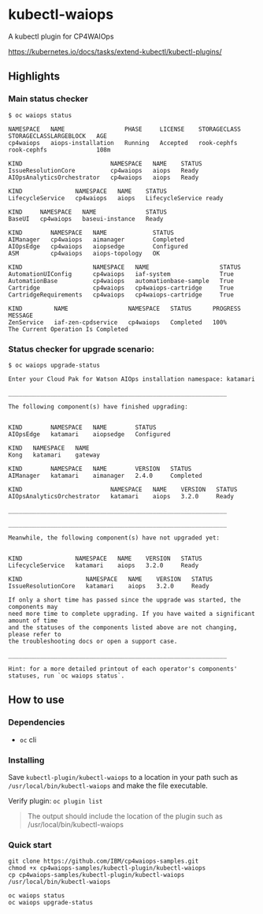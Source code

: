 # kubectl-waiops

A kubectl plugin for CP4WAIOps

https://kubernetes.io/docs/tasks/extend-kubectl/kubectl-plugins/

## Highlights

### Main status checker
```
$ oc waiops status

NAMESPACE   NAME                 PHASE     LICENSE    STORAGECLASS   STORAGECLASSLARGEBLOCK   AGE
cp4waiops   aiops-installation   Running   Accepted   rook-cephfs    rook-cephfs              108m

KIND                         NAMESPACE   NAME    STATUS
IssueResolutionCore          cp4waiops   aiops   Ready
AIOpsAnalyticsOrchestrator   cp4waiops   aiops   Ready

KIND               NAMESPACE   NAME    STATUS
LifecycleService   cp4waiops   aiops   LifecycleService ready

KIND     NAMESPACE   NAME              STATUS
BaseUI   cp4waiops   baseui-instance   Ready

KIND        NAMESPACE   NAME             STATUS
AIManager   cp4waiops   aimanager        Completed
AIOpsEdge   cp4waiops   aiopsedge        Configured
ASM         cp4waiops   aiops-topology   OK

KIND                    NAMESPACE   NAME                    STATUS
AutomationUIConfig      cp4waiops   iaf-system              True
AutomationBase          cp4waiops   automationbase-sample   True
Cartridge               cp4waiops   cp4waiops-cartridge     True
CartridgeRequirements   cp4waiops   cp4waiops-cartridge     True

KIND         NAME                 NAMESPACE   STATUS      PROGRESS   MESSAGE
ZenService   iaf-zen-cpdservice   cp4waiops   Completed   100%       The Current Operation Is Completed
```

### Status checker for upgrade scenario:
```
$ oc waiops upgrade-status

Enter your Cloud Pak for Watson AIOps installation namespace: katamari

______________________________________________________________

The following component(s) have finished upgrading:


KIND        NAMESPACE   NAME        STATUS
AIOpsEdge   katamari    aiopsedge   Configured

KIND   NAMESPACE   NAME
Kong   katamari    gateway

KIND        NAMESPACE   NAME        VERSION   STATUS
AIManager   katamari    aimanager   2.4.0     Completed

KIND                         NAMESPACE   NAME    VERSION   STATUS
AIOpsAnalyticsOrchestrator   katamari    aiops   3.2.0     Ready

______________________________________________________________

______________________________________________________________

Meanwhile, the following component(s) have not upgraded yet:


KIND               NAMESPACE   NAME    VERSION   STATUS
LifecycleService   katamari    aiops   3.2.0     Ready

KIND                  NAMESPACE   NAME    VERSION   STATUS
IssueResolutionCore   katamari    aiops   3.2.0     Ready

If only a short time has passed since the upgrade was started, the components may
need more time to complete upgrading. If you have waited a significant amount of time
and the statuses of the components listed above are not changing, please refer to
the troubleshooting docs or open a support case.

______________________________________________________________

Hint: for a more detailed printout of each operator's components' statuses, run `oc waiops status`.
```

## How to use

### Dependencies
- `oc` cli

### Installing
Save `kubectl-plugin/kubectl-waiops` to a location in your path such as `/usr/local/bin/kubectl-waiops` and make the file executable. 

Verify plugin:
`oc plugin list`
> The output should include the location of the plugin such as /usr/local/bin/kubectl-waiops

### Quick start
```
git clone https://github.com/IBM/cp4waiops-samples.git
chmod +x cp4waiops-samples/kubectl-plugin/kubectl-waiops
cp cp4waiops-samples/kubectl-plugin/kubectl-waiops /usr/local/bin/kubectl-waiops

oc waiops status
oc waiops upgrade-status
```
